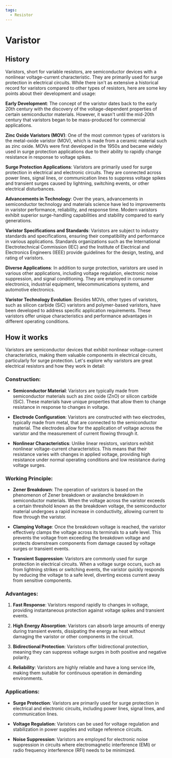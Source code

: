 ```yaml
---
tags:
  - Resistor
---
```


<head>
    <meta name="google-adsense-account" content="ca-pub-9364684337389377">
    <meta charset="UTF-8">
    <meta name="viewport" content="width=device-width, initial-scale=1.0">
    <meta name="description" content="Welcome to ac-electricity! Here you will learn more about electricity, the different components used to make an electrical circuit as well as their features and use cases.">
    <meta name="keywords" content="alexis carbillet, carbillet, electricity, capacitors, conductors, diodes, electronic, energy source, hardware, home appliances, inductors, insulators, resistors, semi-conductors">
    <meta name="author" content="Alexis Carbillet ">
</head>

# Varistor

## History

Varistors, short for variable resistors, are semiconductor devices with a nonlinear voltage-current characteristic. They are primarily used for surge protection in electrical circuits. While there isn't as extensive a historical record for varistors compared to other types of resistors, here are some key points about their development and usage:

**Early Development**: The concept of the varistor dates back to the early 20th century with the discovery of the voltage-dependent properties of certain semiconductor materials. However, it wasn't until the mid-20th century that varistors began to be mass-produced for commercial applications.

**Zinc Oxide Varistors (MOV)**: One of the most common types of varistors is the metal-oxide varistor (MOV), which is made from a ceramic material such as zinc oxide. MOVs were first developed in the 1950s and became widely used in surge protection applications due to their ability to rapidly change resistance in response to voltage spikes.

**Surge Protection Applications**: Varistors are primarily used for surge protection in electrical and electronic circuits. They are connected across power lines, signal lines, or communication lines to suppress voltage spikes and transient surges caused by lightning, switching events, or other electrical disturbances.

**Advancements in Technology**: Over the years, advancements in semiconductor technology and materials science have led to improvements in varistor performance, reliability, and response time. Modern varistors exhibit superior surge-handling capabilities and stability compared to early generations.

**Varistor Specifications and Standards**: Varistors are subject to industry standards and specifications, ensuring their compatibility and performance in various applications. Standards organizations such as the International Electrotechnical Commission (IEC) and the Institute of Electrical and Electronics Engineers (IEEE) provide guidelines for the design, testing, and rating of varistors.

**Diverse Applications**: In addition to surge protection, varistors are used in various other applications, including voltage regulation, electronic noise suppression, and signal conditioning. They are employed in consumer electronics, industrial equipment, telecommunications systems, and automotive electronics.

**Varistor Technology Evolution**: Besides MOVs, other types of varistors, such as silicon carbide (SiC) varistors and polymer-based varistors, have been developed to address specific application requirements. These varistors offer unique characteristics and performance advantages in different operating conditions.

## How it works

Varistors are semiconductor devices that exhibit nonlinear voltage-current characteristics, making them valuable components in electrical circuits, particularly for surge protection. Let's explore why varistors are great electrical resistors and how they work in detail:

### Construction:
- **Semiconductor Material**: Varistors are typically made from semiconductor materials such as zinc oxide (ZnO) or silicon carbide (SiC). These materials have unique properties that allow them to change resistance in response to changes in voltage.

- **Electrode Configuration**: Varistors are constructed with two electrodes, typically made from metal, that are connected to the semiconductor material. The electrodes allow for the application of voltage across the varistor and the measurement of current flowing through it.

- **Nonlinear Characteristics**: Unlike linear resistors, varistors exhibit nonlinear voltage-current characteristics. This means that their resistance varies with changes in applied voltage, providing high resistance under normal operating conditions and low resistance during voltage surges.

### Working Principle:
- **Zener Breakdown**: The operation of varistors is based on the phenomenon of Zener breakdown or avalanche breakdown in semiconductor materials. When the voltage across the varistor exceeds a certain threshold known as the breakdown voltage, the semiconductor material undergoes a rapid increase in conductivity, allowing current to flow through the varistor.

- **Clamping Voltage**: Once the breakdown voltage is reached, the varistor effectively clamps the voltage across its terminals to a safe level. This prevents the voltage from exceeding the breakdown voltage and protects downstream components from damage caused by voltage surges or transient events.

- **Transient Suppression**: Varistors are commonly used for surge protection in electrical circuits. When a voltage surge occurs, such as from lightning strikes or switching events, the varistor quickly responds by reducing the voltage to a safe level, diverting excess current away from sensitive components.

### Advantages:
1. **Fast Response**: Varistors respond rapidly to changes in voltage, providing instantaneous protection against voltage spikes and transient events.

2. **High Energy Absorption**: Varistors can absorb large amounts of energy during transient events, dissipating the energy as heat without damaging the varistor or other components in the circuit.

3. **Bidirectional Protection**: Varistors offer bidirectional protection, meaning they can suppress voltage surges in both positive and negative polarity.

4. **Reliability**: Varistors are highly reliable and have a long service life, making them suitable for continuous operation in demanding environments.

### Applications:
- **Surge Protection**: Varistors are primarily used for surge protection in electrical and electronic circuits, including power lines, signal lines, and communication lines.

- **Voltage Regulation**: Varistors can be used for voltage regulation and stabilization in power supplies and voltage reference circuits.

- **Noise Suppression**: Varistors are employed for electronic noise suppression in circuits where electromagnetic interference (EMI) or radio frequency interference (RFI) needs to be minimized.
